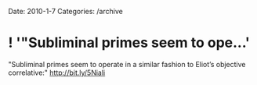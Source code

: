 Date: 2010-1-7
Categories: /archive

# ! '"Subliminal primes seem to ope...'

"Subliminal primes seem to operate in a similar fashion to Eliot’s objective correlative:"  <a href="http://bit.ly/5Niali" rel="nofollow">http://bit.ly/5Niali</a>
